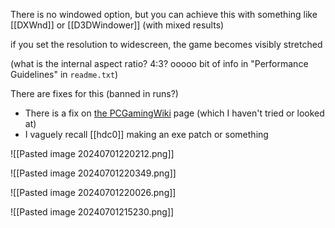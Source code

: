 There is no windowed option, but you can achieve this with something like [[DXWnd]] or [[D3DWindower]] (with mixed results)

if you set the resolution to widescreen, the game becomes visibly stretched

(what is the internal aspect ratio? 4:3? ooooo bit of info in "Performance Guidelines" in `readme.txt`)

There are fixes for this (banned in runs?)
- There is a fix on [the PCGamingWiki](https://www.pcgamingwiki.com/wiki/Croc_2) page (which I haven't tried or looked at)
- I vaguely recall [[hdc0]] making an exe patch or something

![[Pasted image 20240701220212.png]]

![[Pasted image 20240701220349.png]]

![[Pasted image 20240701220026.png]]

![[Pasted image 20240701215230.png]]